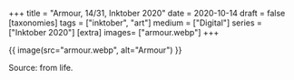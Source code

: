 +++
title = "Armour, 14/31, Inktober 2020"
date = 2020-10-14
draft =  false
[taxonomies]
tags = ["inktober", "art"]
medium = ["Digital"]
series = ["Inktober 2020"]
[extra]
images= ["armour.webp"]
+++

{{ image(src="armour.webp", alt="Armour") }}

Source: from life.

